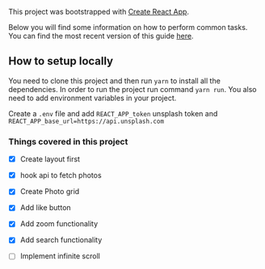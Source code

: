 This project was bootstrapped with [Create React App](https://github.com/facebookincubator/create-react-app).

Below you will find some information on how to perform common tasks.<br>
You can find the most recent version of this guide [here](https://github.com/facebookincubator/create-react-app/blob/master/packages/react-scripts/template/README.md).

## How to setup locally
You need to clone this project and then run ```yarn``` to install all the dependencies. In order to run the project run command ```yarn run```. You also need to add environment variables in your project.<br> 

Create a ```.env``` file and add ```REACT_APP_token``` unsplash token and ```REACT_APP_base_url=https://api.unsplash.com```
 

### Things covered in this project

- [x] Create layout first
- [x] hook api to fetch photos
- [x] Create Photo grid
- [x] Add like button
- [x]  Add zoom functionality
- [x]  Add search functionality
- [ ]  Implement infinite scroll

